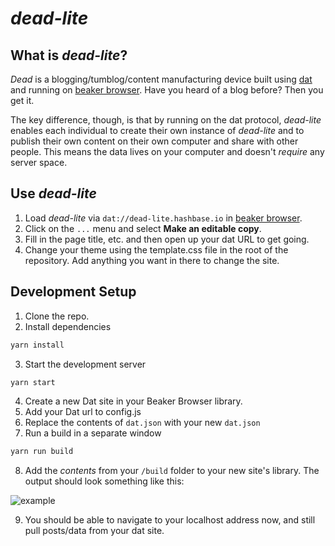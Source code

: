 # _dead-lite_

## What is _dead-lite_?

_Dead_ is a blogging/tumblog/content manufacturing device built using [dat](https://datproject.org/) and running on [beaker browser](https://beakerbrowser.com/). Have you heard of a blog before? Then you get it.

The key difference, though, is that by running on the dat protocol, _dead-lite_ enables each individual to create their own instance of _dead-lite_ and to publish their own content on their own computer and share with other people. This means the data lives on your computer and doesn't _require_ any server space.

## Use _dead-lite_

1. Load _dead-lite_  via `dat://dead-lite.hashbase.io` in [beaker browser](https://beakerbrowser.com/).
2. Click on the `...` menu and select __Make an editable copy__.
3. Fill in the page title, etc. and then open up your dat URL to get going.
4. Change your theme using the template.css file in the root of the repository. Add anything you want in there to change the site.

## Development Setup

1.  Clone the repo.
2.  Install dependencies

```bash
yarn install
```

3.  Start the development server

```bash
yarn start
```

4.  Create a new Dat site in your Beaker Browser library.
5.  Add your Dat url to config.js
6.  Replace the contents of `dat.json` with your new `dat.json`
7.  Run a build in a separate window

```bash
yarn run build
```

8.  Add the _contents_ from your `/build` folder to your new site's library. The output should look something like this:

![example](./example.png)

9.  You should be able to navigate to your localhost address now, and still pull posts/data from your dat site.
